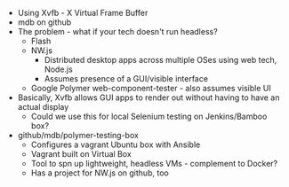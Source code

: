 * Using Xvfb - X Virtual Frame Buffer
* mdb on github
* The problem - what if your tech doesn't run headless?
  * Flash
  * NW.js
    * Distributed desktop apps across multiple OSes using web tech, Node.js
    * Assumes presence of a GUI/visible interface
  * Google Polymer web-component-tester - also assumes visible UI
* Basically, Xvfb allows GUI apps to render out without having to have an actual display
  * Could we use this for local Selenium testing on Jenkins/Bamboo box?
* github/mdb/polymer-testing-box
  * Configures a vagrant Ubuntu box with Ansible
  * Vagrant built on Virtual Box
  * Tool to spn up lightweight, headless VMs - complement to Docker?
  * Has a project for NW.js on github, too
